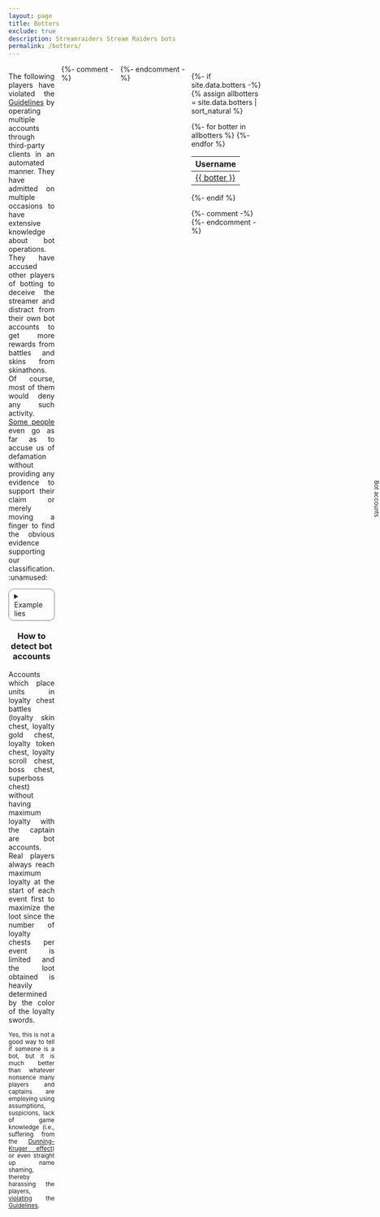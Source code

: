 ```yaml
---
layout: page
title: Botters
exclude: true
description: Streamraiders Stream Raiders bots
permalink: /botters/
---
```

<style>
  details {
    border: solid 1px gray;
    padding-left: 10px;
    border-radius: 10px;
    padding-right: 10px;
    padding-top: 5px;
    padding-bottom: 5px;
    user-select: none;
    text-align: initial;
  }
  .dataTables_wrapper .dataTables_paginate .paginate_button
  {
    min-width: 0.2em !important;
    padding:.1em .1em !important;
  }
</style>

<div style="display:flex">
<div style="flex:1; margin-right:10pt">

<p style="text-align:justify">The following players have violated the <a href="https://captain.tv/guidelines" target="_blank" rel="noopener noreferrer">Guidelines</a> by operating multiple accounts through third-party clients in an automated manner. They have admitted on multiple occasions to have extensive knowledge about bot operations. They have accused other players of botting to deceive the streamer and distract from their own bot accounts to get more rewards from battles and skins from skinathons. Of course, most of them would deny any such activity. <a href="https://twitter.com/Vincent_Ntp/status/1640960446898515968" target="_blank" rel="noopener noreferrer">Some people</a> even go as far as to accuse us of defamation without providing any evidence to support their claim or merely moving a finger to find the obvious evidence supporting our classification. :unamused:</p>

<details>
	<summary>Example lies</summary>
	<details>
		<summary>Tzepiboo</summary>
		<p style="font-size:smaller">In Treecle's channel on 25/09/2022:</p><blockquote>Yeah the bots like to inflate treecle's enemy count and then abandon her for loyalty chests</blockquote>
		<p style="font-size:smaller">In ShanChan's channel on 24/10/2022:</p><blockquote>They even had the nerve to claim I have extensive knowledge of botting and brag about it, which I don't</blockquote>
	</details>
	<details>
		<summary>L0ne_Hermit</summary>
    <p style="font-size:smaller">In byeol_rl's channel on 17/07/2022:</p><blockquote>Omg why the bots came after i placed my unit :rofl:</blockquote>
    <p style="font-size:smaller">In Teddiosg's channel on 19/07/2022:</p><blockquote>The bot problem</blockquote>
    <p style="font-size:smaller">In xsubcube's channel on 28/07/2022:</p><blockquote>i think the botter is here also</blockquote>
    <p style="font-size:smaller">In byeol_rl's channel on 30/07/2022:</p><blockquote>wah these bot armies</blockquote>
    <p style="font-size:smaller">In Teddiosg's channel on 03/02/2023:</p><blockquote>i still dunno why i was in the botter list</blockquote>
	</details>
</details>

<!-- <p style="font-size:larger"><b>Thanks to all players who report botting activity (including factual evidence) to us directly, helping keeping this list up-to-date!</b></p> -->

<h3 style="text-align:center; margin-top:15pt">How to detect bot accounts</h3>
<p style="text-align:justify">Accounts which place units in loyalty chest battles (loyalty skin chest, loyalty gold chest, loyalty token chest, loyalty scroll chest, boss chest, superboss chest) without having maximum loyalty with the captain are bot accounts. Real players always reach maximum loyalty at the start of each event first to maximize the loot since the number of loyalty chests per event is limited and the loot obtained is heavily determined by the color of the loyalty swords.</p>
<p style="font-size:smaller; text-align:justify">Yes, this is not a good way to tell if someone is a bot, but it is much better than whatever nonsence many players and captains are employing using assumptions, suspicions, lack of game knowledge (i.e., suffering from the <a href="https://en.wikipedia.org/wiki/Dunning-Kruger_effect" target="_blank" rel="noopener noreferrer">Dunning–Kruger effect</a>) or even straight up name shaming, thereby harassing the players, <a href="/violators/" rel="noopener noreferrer">violating</a> the <a href="https://captain.tv/guidelines" target="_blank" rel="noopener noreferrer">Guidelines</a>.</p>

</div>
{%- comment -%}
<input class="tab-shifter" id="tab-shifter" type="checkbox" style="opacity:0; position:absolute; right:0px; top:25%;"  />
<label for="tab-shifter" style="position:absolute; right:0px; top:25%; z-index:1; cursor:pointer; font-size:smaller; text-align:center; writing-mode:vertical-lr; user-select:none;">Bot accounts</label>
{%- endcomment -%}
<div class="shifter" style="flex:0 30%; position:relative; overflow:hidden">
<div class="main-content" style="width:100%">

{%- if site.data.botters -%}
{% assign allbotters = site.data.botters | sort_natural %}
<table id="botters-table">
  <thead>
    <tr>
      <th>Username</th>
    </tr>
  </thead>
{%- for botter in allbotters %}
  <tr><td><a href="https://docs.google.com/forms/d/e/1FAIpQLScMww5NMZzZLDgQnmrCSlQ-yL_l6qTrBEDxwwOds47_h10-hQ/viewform?entry.493095195=Cheating%2FAutomating%2FExploiting&entry.1613546988={{ botter }}&entry.1606568074=-" target="_blank" rel="noopener noreferrer">{{ botter }}</a></td></tr>
{%- endfor %}
</table>

{%- endif %}
</div>
{%- comment -%}
<div class="overlay-content" style="position:absolute; z-index:1; transition:0.6s; top:0%; left:100%; background:#fff; width:100%">

<p style="font-size:x-small; text-align:justify">We offered CTV advanced bot detection tools but instead got counteroffered with a read-only access to the players database without any NDA restrictions under the premise that they could not care less about enforcing the <a href="https://captain.tv/guidelines" target="_blank" rel="noopener noreferrer">Guidelines</a> at the moment.</p>
<p style="font-size:x-small; text-align:justify">Below is a sample of confirmed bot accounts. These aren't even trying to behave like humans. If you see your name here you should request a refund from your bot's lousy developer.</p>

{% if site.data.bots -%}

<table id="bots-table">
  <thead>
    <tr>
      <th>Username</th>
    </tr>
  </thead>
{%- assign totalShown = 0 -%}

{%- assign startsList = '2022-07-22|2022-08-19|2022-09-02|2022-10-14|2022-10-28|2022-11-04|2022-11-18|2022-12-22|2023-01-27|2023-02-24|2023-03-03|2023-03-23|2023-04-21|2023-05-19|2023-06-15|2023-07-12|2023-10-17|2023-11-11|2023-12-05|2023-12-21' | split: '|' -%}
{%- assign starts = '' | split: '|' -%}
{%- for stamp in startsList -%}
  {%- assign value = stamp | date:'%s' | plus:0 -%}
  {%- assign starts = starts | push:value -%}
{%- endfor -%}

{%- assign endsList = '2022-07-29|2022-08-26|2022-09-09|2022-10-21|2022-11-04|2022-11-11|2022-11-25|2023-01-06|2023-02-03|2023-03-03|2023-03-10|2023-03-31|2023-04-28|2023-05-27|2023-06-23|2023-07-21|2023-10-25|2023-11-22|2023-12-13|2024-01-03' | split: '|' -%}
{%- assign ends = '' | split: '|' -%}
{%- for stamp in endsList -%}
  {%- assign value = stamp | date:'%s' | plus:0 -%}
  {%- assign ends = ends | push:value -%}
{%- endfor -%}

{%- assign cutoffTS = 'today' | date:'%s' | minus:6912000 -%}

<!--{{ starts | inspect }} {{ ends | inspect }}-->
{%- for bot in site.data.bots -%}
  {%- assign shouldShow = false -%}
  {%- for entry in bot[1].activity -%}
    {%- assign activityStart = entry[0] | date:'%s' | plus:0 -%}
    {%- assign activityEnd = entry[1] | date:'%s' | plus:0 -%}
    {%- comment -%}
    Workarounds for recorded intervals of 7 or more days
    {%- endcomment -%}
    {%- if activityStart >= starts[0] and activityStart <= ends[0] and activityEnd >= starts[0] and activityEnd <= ends[0] -%}
      <!--{{ bot[0] }} {{ bot[1].userName }} {{ entry[0] }} {{ entry[1] }} {{ activityStart }} {{ activityEnd }} 0-->
    {%- elsif activityStart >= starts[1] and activityStart <= ends[1] and activityEnd >= starts[1] and activityEnd <= ends[1] -%}
      <!--{{ bot[0] }} {{ bot[1].userName }} {{ entry[0] }} {{ entry[1] }} {{ activityStart }} {{ activityEnd }} 1-->
    {%- elsif activityStart >= starts[2] and activityStart <= ends[2] and activityEnd >= starts[2] and activityEnd <= ends[2] -%}
      <!--{{ bot[0] }} {{ bot[1].userName }} {{ entry[0] }} {{ entry[1] }} {{ activityStart }} {{ activityEnd }} 2-->
    {%- elsif activityStart >= starts[3] and activityStart <= ends[3] and activityEnd >= starts[3] and activityEnd <= ends[3] -%}
      <!--{{ bot[0] }} {{ bot[1].userName }} {{ entry[0] }} {{ entry[1] }} {{ activityStart }} {{ activityEnd }} 3-->
    {%- elsif activityStart >= starts[4] and activityStart <= ends[4] and activityEnd >= starts[4] and activityEnd <= ends[4] -%}
      <!--{{ bot[0] }} {{ bot[1].userName }} {{ entry[0] }} {{ entry[1] }} {{ activityStart }} {{ activityEnd }} 4-->
    {%- elsif activityStart >= starts[5] and activityStart <= ends[5] and activityEnd >= starts[5] and activityEnd <= ends[5] -%}
      <!--{{ bot[0] }} {{ bot[1].userName }} {{ entry[0] }} {{ entry[1] }} {{ activityStart }} {{ activityEnd }} 5-->
    {%- elsif activityStart >= starts[6] and activityStart <= ends[6] and activityEnd >= starts[6] and activityEnd <= ends[6] -%}
      <!--{{ bot[0] }} {{ bot[1].userName }} {{ entry[0] }} {{ entry[1] }} {{ activityStart }} {{ activityEnd }} 6-->
    {%- elsif activityStart >= starts[7] and activityStart <= ends[7] and activityEnd >= starts[7] and activityEnd <= ends[7] -%}
      <!--{{ bot[0] }} {{ bot[1].userName }} {{ entry[0] }} {{ entry[1] }} {{ activityStart }} {{ activityEnd }} 7-->
    {%- elsif activityStart >= starts[8] and activityStart <= ends[8] and activityEnd >= starts[8] and activityEnd <= ends[8] -%}
      <!--{{ bot[0] }} {{ bot[1].userName }} {{ entry[0] }} {{ entry[1] }} {{ activityStart }} {{ activityEnd }} 8-->
    {%- elsif activityStart >= starts[9] and activityStart <= ends[9] and activityEnd >= starts[9] and activityEnd <= ends[9] -%}
      <!--{{ bot[0] }} {{ bot[1].userName }} {{ entry[0] }} {{ entry[1] }} {{ activityStart }} {{ activityEnd }} 9-->
    {%- elsif activityStart >= starts[10] and activityStart <= ends[10] and activityEnd >= starts[10] and activityEnd <= ends[10] -%}
      <!--{{ bot[0] }} {{ bot[1].userName }} {{ entry[0] }} {{ entry[1] }} {{ activityStart }} {{ activityEnd }} 10-->
    {%- elsif activityStart >= starts[11] and activityStart <= ends[11] and activityEnd >= starts[11] and activityEnd <= ends[11] -%}
      <!--{{ bot[0] }} {{ bot[1].userName }} {{ entry[0] }} {{ entry[1] }} {{ activityStart }} {{ activityEnd }} 11-->
    {%- elsif activityStart >= starts[12] and activityStart <= ends[12] and activityEnd >= starts[12] and activityEnd <= ends[12] -%}
      <!--{{ bot[0] }} {{ bot[1].userName }} {{ entry[0] }} {{ entry[1] }} {{ activityStart }} {{ activityEnd }} 12-->
    {%- elsif activityStart >= starts[13] and activityStart <= ends[13] and activityEnd >= starts[13] and activityEnd <= ends[13] -%}
      <!--{{ bot[0] }} {{ bot[1].userName }} {{ entry[0] }} {{ entry[1] }} {{ activityStart }} {{ activityEnd }} 13-->
    {%- elsif activityStart >= starts[14] and activityStart <= ends[14] and activityEnd >= starts[14] and activityEnd <= ends[14] -%}
      <!--{{ bot[0] }} {{ bot[1].userName }} {{ entry[0] }} {{ entry[1] }} {{ activityStart }} {{ activityEnd }} 14-->
    {%- elsif activityStart >= starts[15] and activityStart <= ends[15] and activityEnd >= starts[15] and activityEnd <= ends[15] -%}
      <!--{{ bot[0] }} {{ bot[1].userName }} {{ entry[0] }} {{ entry[1] }} {{ activityStart }} {{ activityEnd }} 15-->
    {%- elsif activityStart >= starts[16] and activityStart <= ends[16] and activityEnd >= starts[16] and activityEnd <= ends[16] -%}
      <!--{{ bot[0] }} {{ bot[1].userName }} {{ entry[0] }} {{ entry[1] }} {{ activityStart }} {{ activityEnd }} 16-->
    {%- elsif activityStart >= starts[17] and activityStart <= ends[17] and activityEnd >= starts[17] and activityEnd <= ends[17] -%}
      <!--{{ bot[0] }} {{ bot[1].userName }} {{ entry[0] }} {{ entry[1] }} {{ activityStart }} {{ activityEnd }} 17-->
    {%- elsif activityStart >= starts[18] and activityStart <= ends[18] and activityEnd >= starts[18] and activityEnd <= ends[18] -%}
      <!--{{ bot[0] }} {{ bot[1].userName }} {{ entry[0] }} {{ entry[1] }} {{ activityStart }} {{ activityEnd }} 18-->
    {%- elsif activityStart >= starts[19] and activityStart <= ends[19] and activityEnd >= starts[19] and activityEnd <= ends[19] -%}
      <!--{{ bot[0] }} {{ bot[1].userName }} {{ entry[0] }} {{ entry[1] }} {{ activityStart }} {{ activityEnd }} 19-->
    {%- else -%}
      {%- if activityEnd > cutoffTS -%}
        {%- assign shouldShow = true -%}
      {%- endif -%}
    {%- endif -%}
  {%- endfor -%}
  {%- if shouldShow %}
  <tr><td><a href="https://docs.google.com/forms/d/e/1FAIpQLScMww5NMZzZLDgQnmrCSlQ-yL_l6qTrBEDxwwOds47_h10-hQ/viewform?entry.493095195=Cheating%2FAutomating%2FExploiting&entry.1613546988={{ bot[1].userName }}&entry.1606568074=-" target="_blank" rel="noopener noreferrer">{{ bot[1].userName }}</a>
    {%- assign totalShown = totalShown | plus:1 -%}
</td></tr>
  {%- endif -%}
{%- endfor %}
</table>
<!--{{totalShown}}-->

{%- endif %}
</div>
{%- endcomment -%}

<script type="text/javascript" src="https://code.jquery.com/jquery-3.6.0.min.js"></script>
<script type="text/javascript" src="https://cdn.datatables.net/1.11.5/js/jquery.dataTables.min.js"></script>
<script type="text/javascript">
  (function() {
    let table1 = new DataTable('#botters-table', {
        "info": false,
        "paging": false,
        "ordering": false,
        "scrollY": 425,
        "scrollCollapse": true
    });
    let table2 = new DataTable('#bots-table', {
        "info": false,
        "paging": false,
        "scrollY": 290,
        "orderFixed": [ 0, 'asc' ]
    });
  })();
</script>

</div>
</div>
